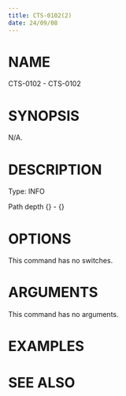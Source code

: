 ```yaml
---
title: CTS-0102(2)
date: 24/09/08
---
```


# NAME

CTS-0102 - CTS-0102

# SYNOPSIS

N/A.

# DESCRIPTION

Type: INFO

Path depth {} - {}

# OPTIONS

This command has no switches.

# ARGUMENTS

This command has no arguments.

# EXAMPLES

# SEE ALSO
